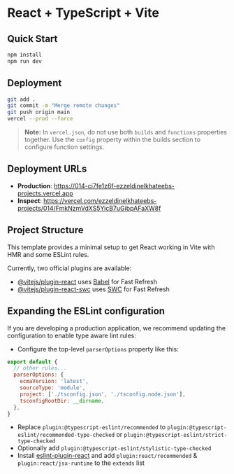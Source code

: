 # React + TypeScript + Vite

## Quick Start
```bash
npm install
npm run dev
```

## Deployment
```bash
git add .
git commit -m "Merge remote changes"
git push origin main
vercel --prod --force
```

> **Note:** In `vercel.json`, do not use both `builds` and `functions` properties together. Use the `config` property within the builds section to configure function settings.

## Deployment URLs
- **Production**: https://014-ci7fe1z6f-ezzeldinelkhateebs-projects.vercel.app
- **Inspect**: https://vercel.com/ezzeldinelkhateebs-projects/014/FmkNzmVdXS5YicB7uGibpAFaXW8f

## Project Structure
This template provides a minimal setup to get React working in Vite with HMR and some ESLint rules.

Currently, two official plugins are available:

- [@vitejs/plugin-react](https://github.com/vitejs/vite-plugin-react/blob/main/packages/plugin-react/README.md) uses [Babel](https://babeljs.io/) for Fast Refresh
- [@vitejs/plugin-react-swc](https://github.com/vitejs/vite-plugin-react-swc) uses [SWC](https://swc.rs/) for Fast Refresh

## Expanding the ESLint configuration

If you are developing a production application, we recommend updating the configuration to enable type aware lint rules:

- Configure the top-level `parserOptions` property like this:

```js
export default {
  // other rules...
  parserOptions: {
    ecmaVersion: 'latest',
    sourceType: 'module',
    project: ['./tsconfig.json', './tsconfig.node.json'],
    tsconfigRootDir: __dirname,
  },
}
```

- Replace `plugin:@typescript-eslint/recommended` to `plugin:@typescript-eslint/recommended-type-checked` or `plugin:@typescript-eslint/strict-type-checked`
- Optionally add `plugin:@typescript-eslint/stylistic-type-checked`
- Install [eslint-plugin-react](https://github.com/jsx-eslint/eslint-plugin-react) and add `plugin:react/recommended` & `plugin:react/jsx-runtime` to the `extends` list
